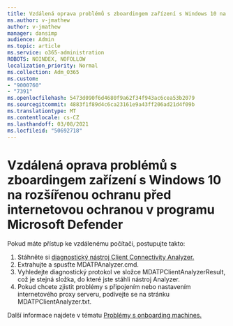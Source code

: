 ```yaml
---
title: Vzdálená oprava problémů s zboardingem zařízení s Windows 10 na rozšířenou ochranu před internetovou ochranou v programu Microsoft Defender
ms.author: v-jmathew
author: v-jmathew
manager: dansimp
audience: Admin
ms.topic: article
ms.service: o365-administration
ROBOTS: NOINDEX, NOFOLLOW
localization_priority: Normal
ms.collection: Adm_O365
ms.custom:
- "9000760"
- "7391"
ms.openlocfilehash: 5473d090f6d4680f9a62f34f943ac6cea53b2079
ms.sourcegitcommit: 4883f1f89d4c6ca23161e9a43ff206ad21d4f09b
ms.translationtype: MT
ms.contentlocale: cs-CZ
ms.lasthandoff: 03/08/2021
ms.locfileid: "50692718"
---
```

# <a name="remotely-fix-problems-with-onboarding-windows-10-devices-to-microsoft-defender-advanced-threat-protection"></a>Vzdálená oprava problémů s zboardingem zařízení s Windows 10 na rozšířenou ochranu před internetovou ochranou v programu Microsoft Defender

Pokud máte přístup ke vzdálenému počítači, postupujte takto:

1. Stáhněte si [diagnostický nástroj Client Connectivity Analyzer.](https://go.microsoft.com/fwlink/?linkid=2143466)
2. Extrahujte a spusťte MDATPAnalyzer.cmd.
3. Vyhledejte diagnostický protokol ve složce MDATPClientAnalyzerResult, což je stejná složka, do které jste stáhli nástroj Analyzer.
4. Pokud chcete zjistit problémy s připojením nebo nastavením internetového proxy serveru, podívejte se na stránku MDATPClientAnalyzer.txt.

Další informace najdete v tématu [Problémy s onboarding machines.](https://go.microsoft.com/fwlink/?linkid=2143634)
